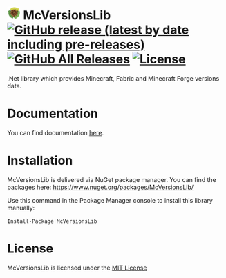 # <img src="icon.png" width="30" height="30"> McVersionsLib [![GitHub release (latest by date including pre-releases)](https://img.shields.io/github/v/release/jeremtech/McVersionsLib?color=9cf&include_prereleases&label=latest%20version&style=flat-square)](https://github.com/JeremTech/McVersionsLib/releases) [![GitHub All Releases](https://img.shields.io/github/downloads/jeremtech/McVersionsLib/total?color=green&style=flat-square)](https://github.com/JeremTech/McVersionsLib/releases) [![License](https://img.shields.io/github/license/jeremtech/McVersionsLib?style=flat-square)](https://github.com/JeremTech/McVersionsLib/blob/master/LICENSE)
.Net library which provides Minecraft, Fabric and Minecraft Forge versions data.

# Documentation
You can find documentation [here](https://jeremtech.github.io/McVersionsLib/).

# Installation
McVersionsLib is delivered via NuGet package manager. You can find the packages here: https://www.nuget.org/packages/McVersionsLib/

Use this command in the Package Manager console to install this library manually:
```
Install-Package McVersionsLib
```

# License
McVersionsLib is licensed under the [MIT License](LICENSE)